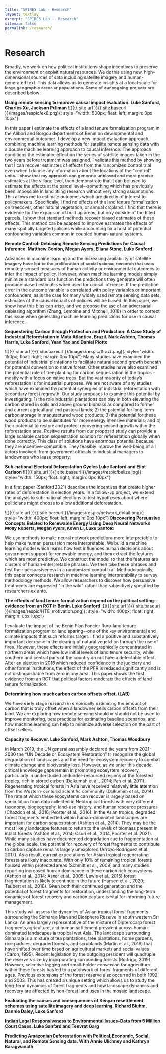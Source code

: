 ```yaml
---
title: "SPIRES Lab - Research"
layout: textlay
excerpt: "SPIRES Lab -- Research"
sitemap: false
permalink: /research/
---
```


# Research
Broadly, we work on how political institutions shape incentives to preserve the environment or exploit natural resources. We do this using new, high-dimensional sources of data including satellite imagery and human-generated text. This data allows us to generate insights at a local scale for large geographic areas or populations. Some of our ongoing projects are described below:

**Using remote sensing to improve causal impact evaluation. Luke Sanford, Charles Xu, Jackson Pullman** ![]({{ site.url }}{{ site.baseurl }}/images/respic/ex8.png){: style="width: 500px; float: left; margin: 0px 10px"}

In this paper I estimate the effects of a land tenure formalization program in the Alibori and Borgou departments of Benin on developmental and environmental outcomes. I develop a new impact evaluation approach, combining machine learning methods for satellite remote sensing data with a double machine learning approach to causal inference. The approach conditions the estimated effect on the series of satellite images taken in the two years before treatment was assigned. I validate this method by showing that I can recover estimates of effects from the randomized control trial even when I do use any information about the locations of the "control" units. I show that my approach can generate unbiased and more precise estimates at the village level, then demonstrate that it can be used to estimate the effects at the parcel level--something which has previously been impossible in land titling research without very strong assumptions. This allows me to estimate outcomes which are directly of interest to policymakers. Specifically, I find no effects of the land tenure formalization on treecover, other natural vegetation, or annual cropland. I find that there is evidence for the expansion of built up areas, but only outside of the titled parcels. I show that standard methods recover biased estimates of these effects. This method can be adapted to improve estimates the effects of many spatially targeted policies while accounting for a host of potential confounding variables common in coupled human-natural systems.

**Remote Control: Debiasing Remote Sensing Predictions for Causal Inference. Matthew Gordon, Megan Ayers, Eliana Stone, Luke Sanford**

Advances in machine learning and the increasing availability of satellite imagery have led to the proliferation of social science research that uses remotely sensed measures of human activity or environmental outcomes to infer the impact of policy. However, when machine learning models simply minimize a standard loss function the predictions they generate will often produce biased estimates when used for causal inference. If the prediction error in the outcome variable is correlated with policy variables or important confounders, as is the case for many widely used remote sensing data sets, estimates of the causal impacts of policies will be biased. In this paper, we show how this bias can arise, and we propose the use of an adversarial debiasing algorithm (Zhang, Lemoine and Mitchell, 2018) in order to correct this issue when generating machine learning predictions for use in causal inference.

**Sequestering Carbon through Protection and Production: A Case Study of Industrial Reforestation in Mata Atlantica, Brazil. Mark Ashton, Thomas Harris, Luke Sanford, Yuan Yao and Daniel Piotto**

![]({{ site.url }}{{ site.baseurl }}/images/respic/Brazil.png){: style="width: 150px; float: right; margin: 0px 10px"} Many studies have examined the potential of industrial plantations to facilitate natural second growth beneath for potential conversion to native forest. Other studies have also examined the potential role of tree planting for carbon sequestration in the tropics - mostly with a focus on native trees. But the vast majority of today’s reforestation is for industrial purposes. We are not aware of any studies which have examined the potential synergies of industrial reforestation with secondary forest regrowth. Our study proposes to examine this potential by investigating: 1) the role industrial plantations can play in both elevating the carbon stored in soils and above ground biomass as compared to former and current agricultural and pastoral lands; 2) the potential for long-term carbon storage in manufactured wood products; 3) the potential for these wood products to be substitutes for more energy intensive materials; and 4) their potential to restore and protect recovering second growth within the reforestation area. Positive results from our proposed study can provide a large scalable carbon sequestration solution for reforestation globally when done correctly. This class of solutions have enormous potential because they are incentive-compatible. They feasibly improve the well-being of all actors involved–from government officials to industrial managers to landowners who lease property.

**Sub-national Electoral Deforestation Cycles Luke Sanford and Eliot Carlson** ![]({{ site.url }}{{ site.baseurl }}/images/respic/belize.jpg){: style="width: 150px; float: right; margin: 0px 10px"}

In a first paper (Sanford 2021) describes the incentives that create higher rates of deforestation in election years. In a follow-up project, we extend the analysis to sub-national elections to test hypotheses about where politicians might choose to allow additional deforestation.

![]({{ site.url }}{{ site.baseurl }}/images/respic/network_detail.png){: style="width: 400px; float: left; margin: 0px 10px"} **Discovering Persuasive Concepts Related to Renewable Energy Using Deep Neural Networks Molly Roberts, Megan Ayers, Kevin Li, Luke Sanford**

We use methods to make neural network predictions more interpretable to help make human persuasion more interpretable. We build a machine learning model which learns how text influences human decisions about government support for renewable energy, and then extract the features which are most predictive. We construct the model so that the features are clusters of human-interpretable phrases. We then take these phrases and test their persuasiveness in a randomized control trial. Methodologically, this paper connects research in machine learning interpretability to survey methodology methods. We allow researchers to discover how persuasive treatments are expressed "in the wild" rather than subjectively specified by researchers ex ante.

**The effects of land tenure formalization depend on the political setting--evidence from an RCT in Benin. Luke Sanford** ![]({{ site.url }}{{ site.baseurl }}/images/respic/HTE_motivation.png){: style="width: 400px; float: right; margin: 0px 10px"}

I evaluate the impact of the Benin Plan Foncier Rural land tenure formalization program on land sparing--one of the key environmental and climate impacts that such reforms target. I find a positive and substantively important decrease in the clearing of natural vegetation through the use of fires. However, these effects are initially geographically concentrated in northern areas which have low initial levels of land tenure security, while southern and central parts of the country do not have a detectable effect. After an election in 2016 which reduced confidence in the judiciary and other formal institutions, the effect of the PFR is reduced significantly and is not distinguishable from zero in any area. This paper shows the first evidence from an RCT that political factors moderate the effects of land tenure formalization.


**Determining how much carbon carbon offsets offset. (LAB)**

We have early stage research in empirically estimating the amount of carbon that is truly offset when a landowner sells carbon offsets from their land. We are exploring how remote sensing should or should not be used to improve monitoring, best practices for extimating baseline scenarios, and how machine learning can help to minimize adverse selection on the part of offset sellers.

**Capacity to Recover. Luke Sanford, Mark Ashton, Thomas Woodbury**

In March 2019, the UN general assembly declared the years from 2021-2030 the “UN Decade on Ecosystem Restoration” to recognize the global degradation of landscapes and the need for ecosystem recovery to combat climate change and biodiversity loss. However, as we enter this decade, critical
knowledge gaps remain in promoting ecosystem recovery, particularly in understudied andunder-resourced regions of the forested tropics, rich in stored carbon (Deikumah et al., 2014; Pan et al.,2011). Regenerating tropical forests in Asia have received relatively little attention from the
Western-centered scientific community (Deikumah et al., 2014). The rate at which these ecosystems can recover is largely based on speculation from data collected in Neotropical forests with very different taxonomy, biogeography, land-use history, and human resource pressures (Chazdon et al., 2016; Poorter et al., 2016). In the Asian tropics, degraded forest fragments embedded within human-dominated landscapes
are important for carbon sequestration (Ashton et al., 2014). They may be the most likely landscape features to return to the levels of biomass present in intact forests (Ashton et al., 2014; Osuri et al., 2014, Poorter et al. 2021). While many studies have documented degradation due to fragmentation at the global scale, the potential for recovery of forest fragments to contribute to carbon capture remains largely
unexplored (Arroyo‐Rodríguez et al., 2017). As a result, current expectations for Asian tropical regenerating forests are likely inaccurate. With only 10% of remaining tropical forests housed within protected areas (Schmitt et al., 2009) and many studies reporting increased human dominance in these
carbon rich ecosystems (Ashton et al., 2014; Asner et al., 2005; Lewis et al., 2015) forest fragmentation is likely to continue in the future (Hansen et al., 2020; Taubert et al., 2018). Given both their continued generation and the potential of forest fragments for restoration, understanding the long-term dynamics of forest recovery and carbon capture is vital for informing future management.

This study will assess the dynamics of Asian tropical forest fragments surrounding the Sinharaja Man and Biosphere Reserve in south western Sri Lanka. An area largely representative of the mixture of Dipterocarp forest fragments,agriculture, and human settlement prevalent across human-dominated
landscapes in tropical wet Asia. The landscape surrounding Sinharaja is a mixture of tea plantations, tree plantations, home gardens, rice paddies, degraded forests, and scrublands (Martin et al., 2019) that have shifted over time based on agricultural markets and social values (Caron, 1995). Recent legislation by the outgoing president will quadruple the reserve's size by incorporating surrounding forests (Rodrigo, 2019). However, selective logging and small-holder conversion for agriculture within these forests has led to a patchwork of forest fragments of different ages. Previous extensions of the forest reserve also occurred in both 1992 and 2003. This has created a unique setting which allows us to study the long-term dynamics of forest fragments and how landscape dynamics and recovery are affected by non-forest land uses in the mosaic landscape.

**Evaluating the causes and consequences of Kenyan resettlement schemes using satellite imagery and deep learning. Richard Bluhm, Dannie Daley, Luke Sanford**

**Indian Legal Responsiveness to Environmental Issues–Data from 5 Million Court Cases. Luke Sanford and Teevrat Garg**

**Predicting Amazonian Deforestation with Political, Economic, Social, Natural, and Remote Sensing data. With Annie Ulichney and Kathryn Baragwanath**

<!-- # Research

Our overarching goal is to explore and understand new quantum states of electronic matter on the atomic scale. To do so, we use and develop novel spectroscopic-imaging scanning tunneling microscopy (SI-STM) tools to visualize the relevant quantum mechanical degrees of freedom.

Our goal is to build instruments and develop techniques that enable us to address the questions we find most interesting. This is possible thanks also to Milan's broad background with different research themes and technologies: he learned his trade in [Seamus Davis’ SI-STM lab](http://davisgroup.lassp.cornell.edu/) and with [Felix Baumberger](http://dpmc.unige.ch/gr_baumberger/index.html), and later moved as an [ETH fellow](http://www.ethfellows.ethz.ch/) to [Andreas Wallraff’s qudev lab](http://www.qudev.ethz.ch/) where he investigated coupled cavity arrays in circuit QED. We further have group members with different background and interests, working together on physics and instrumentation.

Here are some themes and techniques that we currently work on:

**Scanning tunneling noise spectroscopy (STNS).** We have developed a novel cryogenic MHz amplifier that allows us to measure not only the average tunneling current, but also its fluctuation! This has many applications: one can detect the fluctuations of the electronic states, peculiar tunneling processes, and shot noise. We have used this instrument to discover charge trapping in the insulating layer of the cuprates, connected to the c-axis mystery, and to measure the doubling of the charge due to Andreev processes to the superfluid in a lead sample.


**Mott physics and high-temperature superconductivity.** Questions of interest include: (i), How does the Mott state collapse upon doping and how is this related to the complex phase diagram of high-temperature superconductors? (ii), What is the strange metal phase seen in correlated electron systems? Is this an exotic long-range entangled state? What is the mechanism of dissipation in that state? (iii), Why is the transition temperature in high-temperature superconductors so high? We have worked on iridates, rhodates, and cuprates.

**Nanofabricated "Smart Tips"**.
![]({{ site.url }}{{ site.baseurl }}/images/respic/SmartTip.png){: style="width: 250px; float: left; margin: 0px  10px"}
One of the  projects back from my job-proposal is to develop nanofabricated STM tips. The idea behind these “smart tips” is to use the technologies that were developed over decades in nanofabrication and make them available for scanning probe by using a nano-device instead of the traditional STM tungsten tip. One gains the flexibility of using different functionalities that are known from the fields of nanofabrication and mesoscopic physics. We are collaborating with the group Simon Groeblacher at TU Delft to realize this concept, benefitting from their unparalleled micro/nano fabrication know how.  A prototype of a smart tip is shown to the left. See publications in Microsyst Nanoeng, Nanotechnology, and PRB.

**Josephson STM.** Josephson STM has the ability to gain insight into spatial variations of the order parameter, or superfluid density. We have managed to, for the first time, use JSTM with atomic resolution on a quantum material.
We have used atomic-resolution Josephson scanning tunneling microscopy to reveal a strongly inhomogeneous superfluid in the iron-based superconductor FeTe0.55Se0.45. The results and their implications are published in Nature.

We also detected and investigated a quite particular YSR state in the same material.

**Ultra-stable SI-STM instrument.**  ![]({{ site.url }}{{ site.baseurl }}/images/respic/STMHead.png){: style="width: 250px; float: right; margin: 0px 10px"}
For SI-STM, having the most stable STM head is key. We have used finite element simulations, good choices in material science, and craftsmanship to build the most stable STM head in the world, to our knowledge. See publication in RSI.


**Strange Metals.** The strange metal phase might be the most mysterious phase of high-temperature superconductors. Here, the electrical resistivity grows linearly with temperature T in large areas of the phase diagram, with a mean free path that diminishes to a fraction of the interatomic distance. T-linear resistivity is often associated with quantum critical points and marginal-Fermi-liquid physics. In strange metals, the mystery seems to go even further: we deal with something that looks like a quantum critical phase over an extended range of the phase diagram instead of cumulating in a point. There exists no consistent theory for strange metals, leading to more adventurous new approaches including the holographic theories that use insights from gravity to explain strange metals (a recent textbook on this was written by our colleagues at Leiden University, Schalm and Zaanen).
We are part of the 'Strange Metal consortium NL' that includes the groups of Hussey, Golden, van Heumen, Zaanen, Schalm, Stoof and Vandoren. 

**Magnetic fluctuations and electron spin resonance.**
![]({{ site.url }}{{ site.baseurl }}/images/respic/SpinFluc.png){: style="width: 70%; float: center; margin: 10px"}

**Twisted bilayer graphene and other material with super-periodicities.**
We have proposed that artificial super-periodicities can lead to improved superconductivity, both because of increased density of states and because of phase space arguments (see image from our SciPost publication below). Perhaps for different reasons, twisted bilayer graphene has been shown to superconduct! We are investigate this material with the groups of Efetov, Baumberger, and van der Molen.

![]({{ site.url }}{{ site.baseurl }}/images/respic/SciPost.png){: style="width: 70%; float: center; margin: 0px"}

### ... and more.
 -->
